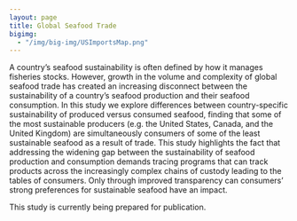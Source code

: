 ```yaml
---
layout: page
title: Global Seafood Trade
bigimg:
  - "/img/big-img/USImportsMap.png"
---
```

A country’s seafood sustainability is often defined by how it manages fisheries stocks. However, growth in the volume and complexity of global seafood trade has created an increasing disconnect between the sustainability of a country’s seafood production and their seafood consumption. In this study we explore differences between country-specific sustainability of produced versus consumed seafood, finding that some of the most sustainable producers (e.g. the United States, Canada, and the United Kingdom) are simultaneously consumers of some of the least sustainable seafood as a result of trade. This study highlights the fact that addressing the widening gap between the sustainability of seafood production and consumption demands tracing programs that can track products across the increasingly complex chains of custody leading to the tables of consumers. Only through improved transparency can consumers’ strong preferences for sustainable seafood have an impact. 

This study is currently being prepared for publication.
